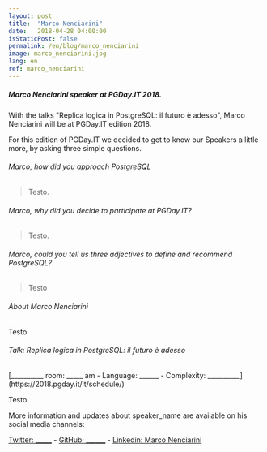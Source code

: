 ```yaml
---
layout: post
title:  "Marco Nenciarini"
date:   2018-04-28 04:00:00
isStaticPost: false
permalink: /en/blog/marco_nenciarini
image: marco_nenciarini.jpg
lang: en
ref: marco_nenciarini
---
```


<h5>Marco Nenciarini speaker at PGDay.IT 2018.</h5>

With the talks "Replica logica in PostgreSQL: il futuro è adesso", Marco Nenciarini will be at PGDay.IT edition 2018.

For this edition of PGDay.IT we decided to get to know our Speakers a little more, by asking three simple questions.

<h6>Marco, how did you approach PostgreSQL</h6>

>Testo.

<h6>Marco, why did you decide to participate at PGDay.IT?</h6>

>Testo.

<h6>Marco, could you tell us three adjectives to define and recommend PostgreSQL?</h6>

>Testo

<h6>About Marco Nenciarini</h6>

Testo

<h6>Talk: Replica logica in PostgreSQL: il futuro è adesso</h6>
[__________ room: _____ am - Language: ______ - Complexity: __________](https://2018.pgday.it/it/schedule/)

Testo

More information and updates about speaker_name are available on his social media channels:

[Twitter: _____](https://twitter.com/)  -  [GitHub: ______](https://github.com/)  -  [Linkedin: Marco Nenciarini](https://www.linkedin.com/)
